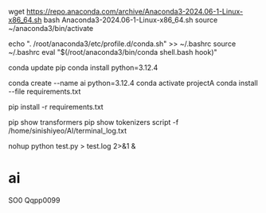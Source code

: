 wget https://repo.anaconda.com/archive/Anaconda3-2024.06-1-Linux-x86_64.sh
bash Anaconda3-2024.06-1-Linux-x86_64.sh
source ~/anaconda3/bin/activate

echo ". /root/anaconda3/etc/profile.d/conda.sh" >> ~/.bashrc
source ~/.bashrc
eval "$(/root/anaconda3/bin/conda shell.bash hook)"

conda update pip
conda install python=3.12.4


conda create --name ai python=3.12.4
conda activate projectA
conda install --file requirements.txt

pip install -r requirements.txt


pip show transformers
pip show tokenizers
script -f /home/sinishiyeo/AI/terminal_log.txt

nohup python test.py > test.log 2>&1 &
# ai
SO0 Qqpp0099
